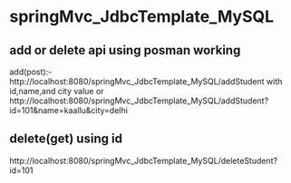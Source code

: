 # springMvc_JdbcTemplate_MySQL

## add or delete api using posman working
  add(post):- http://localhost:8080/springMvc_JdbcTemplate_MySQL/addStudent with id,name,and city value
  or
  http://localhost:8080/springMvc_JdbcTemplate_MySQL/addStudent?id=101&name=kaallu&city=delhi
## delete(get) using id
  http://localhost:8080/springMvc_JdbcTemplate_MySQL/deleteStudent?id=101
  
